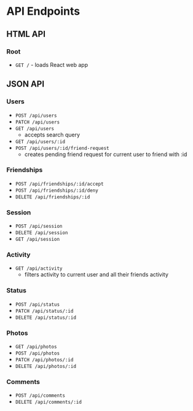 # API Endpoints

## HTML API

### Root

- `GET /` - loads React web app

## JSON API

### Users

- `POST /api/users`
- `PATCH /api/users`
- `GET /api/users`
  - accepts search query
- `GET /api/users/:id`
- `POST /api/users/:id/friend-request`
  - creates pending friend request for current user to friend with :id

### Friendships

- `POST /api/friendships/:id/accept`
- `POST /api/friendships/:id/deny`
- `DELETE /api/friendships/:id`

### Session

- `POST /api/session`
- `DELETE /api/session`
- `GET /api/session`

### Activity

- `GET /api/activity`
  - filters activity to current user and all their friends activity

### Status

- `POST /api/status`
- `PATCH /api/status/:id`
- `DELETE /api/status/:id`

### Photos

- `GET /api/photos`
- `POST /api/photos`
- `PATCH /api/photos/:id`
- `DELETE /api/photos/:id`

### Comments
- `POST /api/comments`
- `DELETE /api/comments/:id`
